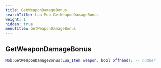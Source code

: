 ```yaml
---
title: GetWeaponDamageBonus
searchTitle: Lua Mob GetWeaponDamageBonus
weight: 1
hidden: true
menuTitle: GetWeaponDamageBonus
---
```

## GetWeaponDamageBonus
```lua
Mob:GetWeaponDamageBonus(Lua_Item weapon, bool offhand); -- number
```